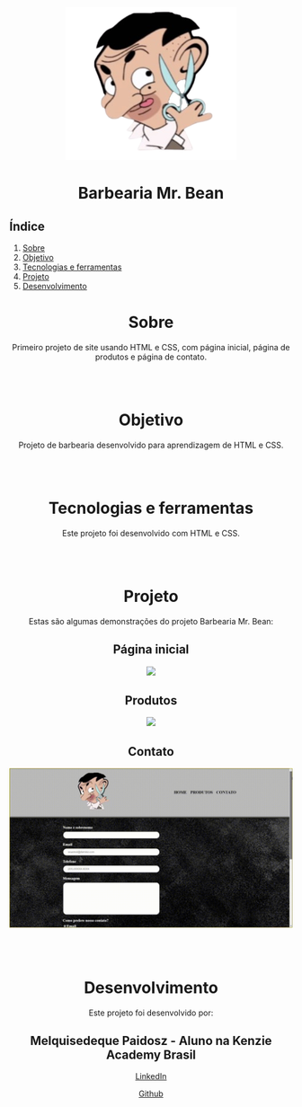<div style="margin:30px" align="center">
    <img src="./images/tituloF.png" />
</div>


<b><h1 align="center">Barbearia Mr. Bean</h1></b>

## Índice

1. [Sobre](#Sobre)
2. [Objetivo](#Objetivo)
3. [Tecnologias e ferramentas](#Tecnologias-e-ferramentas)
4. [Projeto](#Projeto)
5. [Desenvolvimento](#Desenvolvimento)

<div align="center">

# Sobre

Primeiro projeto de site usando HTML e CSS, com página inicial, página de produtos e página de contato.

<br></br>

# Objetivo

Projeto de barbearia desenvolvido para aprendizagem de HTML e CSS.

<br></br>

# Tecnologias e ferramentas

Este projeto foi desenvolvido com HTML e CSS.


<br></br>

# Projeto

Estas são algumas demonstrações do projeto Barbearia Mr. Bean:

<h2 align="center">Página inicial</h2>
<img src="./images/barbearia-home.gif">

<h2 align="center">Produtos</h2>
<img src="./images/barbearia-produtos.gif">

<h2 align="center">Contato</h2>
<img src="./images/barbearia-contato.gif">

<br></br>

# Desenvolvimento

Este projeto foi desenvolvido por:


## Melquisedeque Paidosz - Aluno na Kenzie Academy Brasil

[LinkedIn](https://www.linkedin.com/in/melquisedeque-paidosz-da-silva/)

[Github](https://github.com/wikeed)

<br></br>

</div>